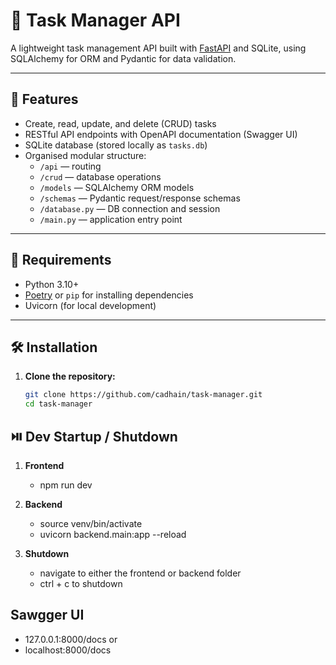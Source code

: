 # 📝 Task Manager API

A lightweight task management API built with [FastAPI](https://fastapi.tiangolo.com/) and SQLite, using SQLAlchemy for ORM and Pydantic for data validation.

---

## 🚀 Features

- Create, read, update, and delete (CRUD) tasks
- RESTful API endpoints with OpenAPI documentation (Swagger UI)
- SQLite database (stored locally as `tasks.db`)
- Organised modular structure:
  - `/api` — routing
  - `/crud` — database operations
  - `/models` — SQLAlchemy ORM models
  - `/schemas` — Pydantic request/response schemas
  - `/database.py` — DB connection and session
  - `/main.py` — application entry point

---

## 🧰 Requirements

- Python 3.10+
- [Poetry](https://python-poetry.org/) or `pip` for installing dependencies
- Uvicorn (for local development)

---

## 🛠️ Installation

1. **Clone the repository:**

   ```bash
   git clone https://github.com/cadhain/task-manager.git
   cd task-manager
   ```

## ⏯️ Dev Startup / Shutdown

1. **Frontend**

   - npm run dev

2. **Backend**

   - source venv/bin/activate
   - uvicorn backend.main:app --reload

3. **Shutdown**

   - navigate to either the frontend or backend folder
   - ctrl + c to shutdown

## Sawgger UI

- 127.0.0.1:8000/docs or
- localhost:8000/docs
